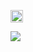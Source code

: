 <p align="left"> 
  <a href="http://twitter.com/daruma_256">
    <img height="20" src="https://img.shields.io/twitter/follow/daruma_256?label=Twitter&logo=twitter&style=flat" />
  </a>
</p>

<p align="left"> 
  <a href="https://github.com/anuraghazra/github-readme-stats">
    <img align="left" src="https://github-readme-stats.vercel.app/api/top-langs/?username=daruma256" />
  </a>
</p>
